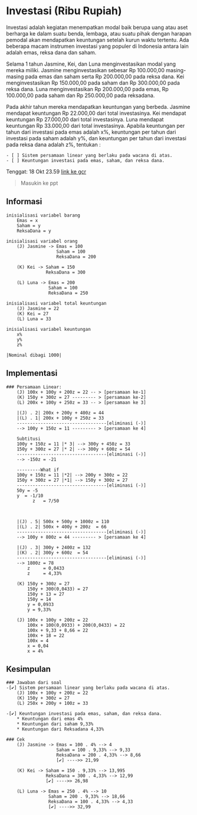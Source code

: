 # Investasi (Ribu Rupiah)                                           

Investasi adalah kegiatan menempatkan modal baik berupa uang atau aset berharga ke dalam suatu benda, lembaga, atau suatu pihak dengan harapan pemodal akan mendapatkan keuntungan setelah kurun waktu tertentu. Ada beberapa macam instrumen investasi yang populer di Indonesia antara lain adalah emas, reksa dana dan saham.

Selama 1 tahun Jasmine, Kei, dan Luna menginvestasikan modal yang mereka miliki. Jasmine menginvestasikan sebesar Rp 100.000,00 masing-masing pada emas dan saham serta Rp 200.000,00 pada reksa dana. Kei menginvestasikan Rp 150.000,00 pada saham dan Rp 300.000,00 pada reksa dana. Luna menginvestasikan Rp 200.000,00 pada emas, Rp 100.000,00 pada saham dan Rp 250.000,00 pada reksadana. 

Pada akhir tahun mereka mendapatkan keuntungan yang berbeda. Jasmine mendapat keuntungan Rp 22.000,00 dari total investasinya. Kei mendapat keuntungan Rp 27.000,00 dari total investasinya. Luna mendapat keuntungan Rp 33.000,00 dari total investasinya. Apabila keuntungan per tahun dari investasi pada emas adalah x%, keuntungan per tahun dari investasi pada saham adalah y%, dan keuntungan per tahun dari investasi pada reksa dana adalah z%, tentukan : 

    - [ ] Sistem persamaan linear yang berlaku pada wacana di atas.
    - [ ] Keuntungan investasi pada emas, saham, dan reksa dana.

Tenggat: 18 Okt 23.59
[link ke gcr](https://classroom.google.com/u/0/c/MzczNDIwNzU5NjQ1/a/NDExMDAyNDc1NDI5/details)
> Masukin ke ppt

## Informasi
    inisialisasi variabel barang
        Emas = x
        Saham = y
        ReksaDana = y

    inisialisasi variabel orang
        (J) Jasmine -> Emas = 100
                       Saham = 100
                       ReksaDana = 200

        (K) Kei -> Saham = 150
                   ReksaDana = 300

        (L) Luna -> Emas = 200
                    Saham = 100
                    ReksaDana = 250

    inisialisasi variabel total keuntungan
        (J) Jasmine = 22
        (K) Kei = 27
        (L) Luna = 33

    inisialisasi variabel keuntungan
        x%
        y%
        z%
    
    |Nominal dibagi 1000|

## Implementasi
    ### Persamaan Linear:
        (J) 100x + 100y + 200z = 22 -- > [persamaan ke-1]
        (K) 150y + 300z = 27 --------- > [persamaan ke-2]
        (L) 200x + 100y + 250z = 33 -- > [persamaan ke 3]

        |(J) . 2| 200x + 200y + 400z = 44
        |(L) . 1| 200x + 100y + 250z = 33
        ----------------------------------[eliminasi (-)]
        --> 100y + 150z = 11 --------- > [persamaan ke 4]

        Subtitusi
        100y + 150z = 11 |* 3| --> 300y + 450z = 33
        150y + 300z = 27 |* 2| --> 300y + 600z = 54
        ----------------------------------[eliminasi (-)]
        --> -150z = -21

        ---------What if
        100y + 150z = 11 |*2| --> 200y + 300z = 22
        150y + 300z = 27 |*1| --> 150y + 300z = 27
        ----------------------------------[eliminasi (-)]
        50y = -5
        y  = -1/10
              z   = 7/50



        |(J) . 5| 500x + 500y + 1000z = 110
        |(L) . 2| 500x + 400y + 200z  = 66
        ----------------------------------[eliminasi (-)]
        --> 100y + 800z = 44 --------- > [persamaan ke 4]

        |(J) . 3| 300y + 2400z = 132
        |(K) . 2| 300y + 600z  = 54 
        ----------------------------------[eliminasi (-)]
        --> 1800z = 78
            z     = 0,0433
            z     = 4,33%

        (K) 150y + 300z = 27
            150y + 300(0,0433) = 27
            150y + 13 = 27
            150y = 14
            y = 0,0933
            y = 9,33%

        (J) 100x + 100y + 200z = 22
            100x + 100(0,0933) + 200(0,0433) = 22
            100x + 9,33 + 8,66 = 22
            100x + 18 = 22
            100x = 4
            x = 0,04
            x = 4% 


## Kesimpulan
    ### Jawaban dari soal
    -[✔️] Sistem persamaan linear yang berlaku pada wacana di atas.
        (J) 100x + 100y + 200z = 22
        (K) 150y + 300z = 27
        (L) 250x + 200y + 100z = 33

    -[✔️] Keuntungan investasi pada emas, saham, dan reksa dana.
        * Keuntungan dari emas 4%
        * Keuntungan dari saham 9,33%
        * Keuntungan dari Reksadana 4,33%

    ### Cek
        (J) Jasmine -> Emas = 100 . 4% --> 4
                       Saham = 100 . 9,33% --> 9,33
                       ReksaDana = 200 . 4,33% --> 8,66
                       [✔️] ---->> 21,99

        (K) Kei -> Saham = 150 . 9,33% --> 13,995
                   ReksaDana = 300 . 4,33% --> 12,99
                   [✔️] ---->> 26,98

        (L) Luna -> Emas = 250 . 4% --> 10
                    Saham = 200 . 9,33% --> 18,66
                    ReksaDana = 100 . 4,33% --> 4,33
                    [✔️] ---->> 32,99

<!-- Cek semua -->
